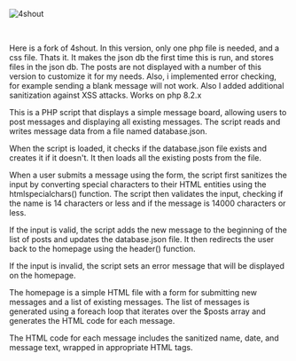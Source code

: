 

![4shout](https://user-images.githubusercontent.com/125363297/220911207-69c30c7c-d1e4-4f1c-a7f2-ddc2ab502e12.png)

<br>

Here is a fork of 4shout. In this version, only one php 
file is needed, and a css file. Thats it. It makes the json db the first time this is run, and stores files in the 
json db. The posts are not displayed with a number of this version to customize it for my needs. Also, i implemented error checking, for example sending a blank message will not work. Also I added additional sanitization against XSS attacks. Works on php 8.2.x  


This is a PHP script that displays a simple message board, allowing users to post messages and displaying all existing messages. The script reads and writes message data from a file named database.json.

When the script is loaded, it checks if the database.json file exists and creates it if it doesn't. It then loads all the existing posts from the file.

When a user submits a message using the form, the script first sanitizes the input by converting special characters to their HTML entities using the htmlspecialchars() function. The script then validates the input, checking if the name is 14 characters or less and if the message is 14000 characters or less.

If the input is valid, the script adds the new message to the beginning of the list of posts and updates the database.json file. It then redirects the user back to the homepage using the header() function.

If the input is invalid, the script sets an error message that will be displayed on the homepage.

The homepage is a simple HTML file with a form for submitting new messages and a list of existing messages. The list of messages is generated using a foreach loop that iterates over the $posts array and generates the HTML code for each message.

The HTML code for each message includes the sanitized name, date, and message text, wrapped in appropriate HTML tags.


